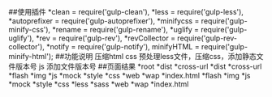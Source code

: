 ##使用插件
*clean = require('gulp-clean'),
*less = require('gulp-less'),
*autoprefixer = require('gulp-autoprefixer'),
*minifycss = require('gulp-minify-css'),
*rename = require('gulp-rename'),
*uglify = require('gulp-uglify'),
*rev = require('gulp-rev'),
*revCollector = require('gulp-rev-collector'),
*notify = require('gulp-notify'),
minifyHTML   = require('gulp-minify-html');
##功能说明
压缩html
css 预处理less文件，压缩css，添加静态文件版本号
js	添加文件版本号
##页面结果
*root
	*dist
	*cross-url
	*dist
		*cross-url
		*flash
		*img
		*js
		*mock
		*style
			*css
		*web
		*wap
		*index.html
	*flash
	*img
	*js
	*mock
	*style
		*css
		*less
		*sass
	*web
	*wap
	*index.html
